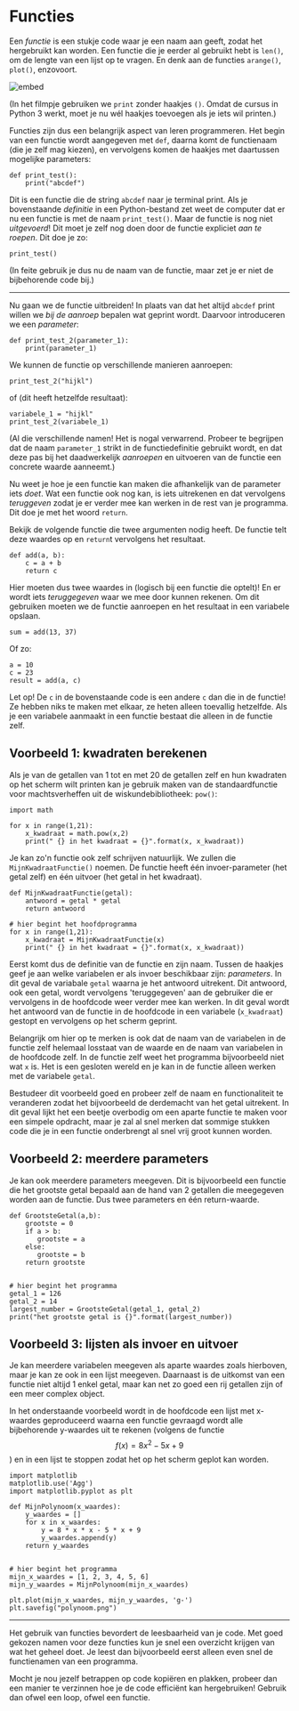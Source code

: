 # Functies

Een *functie* is een stukje code waar je een naam aan geeft, zodat het hergebruikt kan worden. Een functie die je eerder al gebruikt hebt is `len()`, om de lengte van een lijst op te vragen. En denk aan de functies `arange()`, `plot()`, enzovoort.

![embed](https://player.vimeo.com/video/241704136)

(In het filmpje gebruiken we `print` zonder haakjes `()`. Omdat de cursus in Python 3 werkt, moet je nu wél haakjes toevoegen als je iets wil printen.)

Functies zijn dus een belangrijk aspect van leren programmeren. Het begin van
een functie wordt aangegeven met `def`, daarna komt de functienaam (die je zelf
mag kiezen), en vervolgens komen de haakjes met daartussen mogelijke parameters:

    def print_test():
        print("abcdef")

Dit is een functie die de string `abcdef` naar je terminal print. Als je
bovenstaande *definitie* in een Python-bestand zet weet de computer dat er nu
een functie is met de naam `print_test()`. Maar de functie is nog niet
*uitgevoerd*! Dit moet je zelf nog doen door de functie expliciet *aan te
roepen*. Dit doe je zo:

    print_test()

(In feite gebruik je dus nu de naam van de functie, maar zet je er niet de bijbehorende code bij.)

---

Nu gaan we de functie uitbreiden! In plaats van dat het altijd `abcdef` print
willen we *bij de aanroep* bepalen wat geprint wordt. Daarvoor introduceren we een *parameter*:

    def print_test_2(parameter_1):
        print(parameter_1)

We kunnen de functie op verschillende manieren aanroepen:

    print_test_2("hijkl")

of (dit heeft hetzelfde resultaat):

    variabele_1 = "hijkl"
    print_test_2(variabele_1)

(Al die verschillende namen! Het is nogal verwarrend. Probeer te begrijpen dat de naam `parameter_1` strikt in de functiedefinitie gebruikt wordt, en dat deze pas bij het daadwerkelijk *aanroepen* en uitvoeren van de functie een concrete waarde aanneemt.)

Nu weet je hoe je een functie kan maken die afhankelijk van de parameter iets *doet*. Wat een functie ook nog kan, is iets uitrekenen en dat vervolgens *teruggeven* zodat je er verder mee kan werken in de rest van je programma. Dit doe je met het woord `return`.

Bekijk de volgende functie die twee argumenten nodig heeft. De functie telt
deze waardes op en `return`t vervolgens het resultaat.

    def add(a, b):
        c = a + b
        return c

Hier moeten dus twee waardes in (logisch bij een functie die optelt)! En er
wordt iets *teruggegeven* waar we mee door kunnen rekenen. Om dit gebruiken
moeten we de functie aanroepen en het resultaat in een variabele opslaan.

    sum = add(13, 37)

Of zo:

    a = 10
    c = 23
    result = add(a, c)

Let op! De `c` in de bovenstaande code is een andere `c` dan die in de functie!
Ze hebben niks te maken met elkaar, ze heten alleen toevallig hetzelfde. Als je
een variabele aanmaakt in een functie bestaat die alleen in de functie zelf.


## Voorbeeld 1: kwadraten berekenen

Als je van de getallen van 1 tot en met 20 de getallen zelf en hun kwadraten op het scherm wilt printen kan je gebruik maken van de standaardfunctie voor machtsverheffen uit de wiskundebibliotheek: `pow()`:

    import math

    for x in range(1,21):
        x_kwadraat = math.pow(x,2)
        print(" {} in het kwadraat = {}".format(x, x_kwadraat))

Je kan zo'n functie ook zelf schrijven natuurlijk. We zullen die `MijnKwadraatFunctie()` noemen. De functie heeft één invoer-parameter (het getal zelf) en één uitvoer (het getal in het kwadraat).

    def MijnKwadraatFunctie(getal):
        antwoord = getal * getal
        return antwoord

    # hier begint het hoofdprogramma
    for x in range(1,21):
        x_kwadraat = MijnKwadraatFunctie(x)
        print(" {} in het kwadraat = {}".format(x, x_kwadraat))

Eerst komt dus de definitie van de functie en zijn naam. Tussen de haakjes geef je aan welke variabelen er als invoer beschikbaar zijn: *parameters*. In dit geval de variabale `getal` waarna je het antwoord uitrekent. Dit antwoord, ook een getal, wordt vervolgens 'teruggegeven' aan de gebruiker die er vervolgens in de hoofdcode weer verder mee kan werken. In dit geval wordt het antwoord van de functie in de hoofdcode in een variabele (`x_kwadraat`) gestopt en vervolgens op het scherm geprint.

Belangrijk om hier op te merken is ook dat de naam van de variabelen in de functie zelf helemaal losstaat van de waarde en de naam van variabelen in de hoofdcode zelf. In de functie zelf weet het programma bijvoorbeeld niet wat `x` is. Het is een gesloten wereld en je kan in de functie alleen werken met de variabele `getal`.

Bestudeer dit voorbeeld goed en probeer zelf de naam en functionaliteit te veranderen zodat het bijvoorbeeld de derdemacht van het getal uitrekent. In dit geval lijkt het een beetje overbodig om een aparte functie te maken voor een simpele opdracht, maar je zal al snel merken dat sommige stukken code die je in een functie onderbrengt al snel vrij groot kunnen worden.

## Voorbeeld 2: meerdere parameters

Je kan ook meerdere parameters meegeven. Dit is bijvoorbeeld een functie die het grootste getal bepaald aan de hand van 2 getallen die meegegeven worden aan de functie. Dus twee parameters en één return-waarde.

    def GrootsteGetal(a,b):
        grootste = 0
        if a > b:
           grootste = a
        else:
           grootste = b
        return grootste


    # hier begint het programma
    getal_1 = 126
    getal_2 = 14
    largest_number = GrootsteGetal(getal_1, getal_2)
    print("het grootste getal is {}".format(largest_number))





## Voorbeeld 3: lijsten als invoer en uitvoer

Je kan meerdere variabelen meegeven als aparte waardes zoals hierboven, maar je kan ze ook in een lijst meegeven. Daarnaast is de uitkomst van een functie niet altijd 1 enkel getal, maar kan net zo goed een rij getallen zijn of een meer complex object.

In het onderstaande voorbeeld wordt in de hoofdcode een lijst met x-waardes geproduceerd waarna een functie gevraagd wordt alle bijbehorende y-waardes uit te rekenen (volgens de functie $$f(x)= 8x^2-5x+9$$) en in een lijst te stoppen zodat het op het scherm geplot kan worden.

    import matplotlib
    matplotlib.use('Agg')
    import matplotlib.pyplot as plt

    def MijnPolynoom(x_waardes):
        y_waardes = []
        for x in x_waardes:
            y = 8 * x * x - 5 * x + 9
            y_waardes.append(y)
        return y_waardes


    # hier begint het programma
    mijn_x_waardes = [1, 2, 3, 4, 5, 6]
    mijn_y_waardes = MijnPolynoom(mijn_x_waardes)

    plt.plot(mijn_x_waardes, mijn_y_waardes, 'g-')
    plt.savefig("polynoom.png")


---

Het gebruik van functies bevordert de leesbaarheid van je code. Met goed
gekozen namen voor deze functies kun je snel een overzicht krijgen van wat het
geheel doet. Je leest dan bijvoorbeeld eerst alleen even snel de functienamen van een programma.

Mocht je nou jezelf betrappen op code kopiëren en plakken, probeer dan een
manier te verzinnen hoe je de code efficiënt kan hergebruiken! Gebruik dan ofwel een loop, ofwel een functie.
